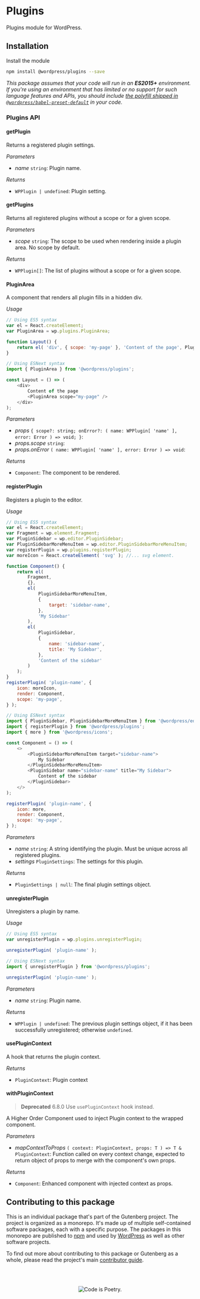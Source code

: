 # Plugins

Plugins module for WordPress.

## Installation

Install the module

```bash
npm install @wordpress/plugins --save
```

_This package assumes that your code will run in an **ES2015+** environment. If you're using an environment that has limited or no support for such language features and APIs, you should include [the polyfill shipped in `@wordpress/babel-preset-default`](https://github.com/WordPress/gutenberg/tree/HEAD/packages/babel-preset-default#polyfill) in your code._

### Plugins API

<!-- START TOKEN(Autogenerated API docs) -->

#### getPlugin

Returns a registered plugin settings.

_Parameters_

-   _name_ `string`: Plugin name.

_Returns_

-   `WPPlugin | undefined`: Plugin setting.

#### getPlugins

Returns all registered plugins without a scope or for a given scope.

_Parameters_

-   _scope_ `string`: The scope to be used when rendering inside a plugin area. No scope by default.

_Returns_

-   `WPPlugin[]`: The list of plugins without a scope or for a given scope.

#### PluginArea

A component that renders all plugin fills in a hidden div.

_Usage_

```js
// Using ES5 syntax
var el = React.createElement;
var PluginArea = wp.plugins.PluginArea;

function Layout() {
	return el( 'div', { scope: 'my-page' }, 'Content of the page', PluginArea );
}
```

```js
// Using ESNext syntax
import { PluginArea } from '@wordpress/plugins';

const Layout = () => (
	<div>
		Content of the page
		<PluginArea scope="my-page" />
	</div>
);
```

_Parameters_

-   _props_ `{ scope?: string; onError?: ( name: WPPlugin[ 'name' ], error: Error ) => void; }`:
-   _props.scope_ `string`:
-   _props.onError_ `( name: WPPlugin[ 'name' ], error: Error ) => void`:

_Returns_

-   `Component`: The component to be rendered.

#### registerPlugin

Registers a plugin to the editor.

_Usage_

```js
// Using ES5 syntax
var el = React.createElement;
var Fragment = wp.element.Fragment;
var PluginSidebar = wp.editor.PluginSidebar;
var PluginSidebarMoreMenuItem = wp.editor.PluginSidebarMoreMenuItem;
var registerPlugin = wp.plugins.registerPlugin;
var moreIcon = React.createElement( 'svg' ); //... svg element.

function Component() {
	return el(
		Fragment,
		{},
		el(
			PluginSidebarMoreMenuItem,
			{
				target: 'sidebar-name',
			},
			'My Sidebar'
		),
		el(
			PluginSidebar,
			{
				name: 'sidebar-name',
				title: 'My Sidebar',
			},
			'Content of the sidebar'
		)
	);
}
registerPlugin( 'plugin-name', {
	icon: moreIcon,
	render: Component,
	scope: 'my-page',
} );
```

```js
// Using ESNext syntax
import { PluginSidebar, PluginSidebarMoreMenuItem } from '@wordpress/editor';
import { registerPlugin } from '@wordpress/plugins';
import { more } from '@wordpress/icons';

const Component = () => (
	<>
		<PluginSidebarMoreMenuItem target="sidebar-name">
			My Sidebar
		</PluginSidebarMoreMenuItem>
		<PluginSidebar name="sidebar-name" title="My Sidebar">
			Content of the sidebar
		</PluginSidebar>
	</>
);

registerPlugin( 'plugin-name', {
	icon: more,
	render: Component,
	scope: 'my-page',
} );
```

_Parameters_

-   _name_ `string`: A string identifying the plugin. Must be unique across all registered plugins.
-   _settings_ `PluginSettings`: The settings for this plugin.

_Returns_

-   `PluginSettings | null`: The final plugin settings object.

#### unregisterPlugin

Unregisters a plugin by name.

_Usage_

```js
// Using ES5 syntax
var unregisterPlugin = wp.plugins.unregisterPlugin;

unregisterPlugin( 'plugin-name' );
```

```js
// Using ESNext syntax
import { unregisterPlugin } from '@wordpress/plugins';

unregisterPlugin( 'plugin-name' );
```

_Parameters_

-   _name_ `string`: Plugin name.

_Returns_

-   `WPPlugin | undefined`: The previous plugin settings object, if it has been successfully unregistered; otherwise `undefined`.

#### usePluginContext

A hook that returns the plugin context.

_Returns_

-   `PluginContext`: Plugin context

#### withPluginContext

> **Deprecated** 6.8.0 Use `usePluginContext` hook instead.

A Higher Order Component used to inject Plugin context to the wrapped component.

_Parameters_

-   _mapContextToProps_ `( context: PluginContext, props: T ) => T & PluginContext`: Function called on every context change, expected to return object of props to merge with the component's own props.

_Returns_

-   `Component`: Enhanced component with injected context as props.

<!-- END TOKEN(Autogenerated API docs) -->

## Contributing to this package

This is an individual package that's part of the Gutenberg project. The project is organized as a monorepo. It's made up of multiple self-contained software packages, each with a specific purpose. The packages in this monorepo are published to [npm](https://www.npmjs.com/) and used by [WordPress](https://make.wordpress.org/core/) as well as other software projects.

To find out more about contributing to this package or Gutenberg as a whole, please read the project's main [contributor guide](https://github.com/WordPress/gutenberg/tree/HEAD/CONTRIBUTING.md).

<br /><br /><p align="center"><img src="https://s.w.org/style/images/codeispoetry.png?1" alt="Code is Poetry." /></p>

